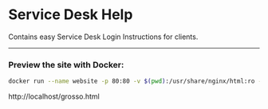 # Service Desk Help
Contains easy Service Desk Login Instructions for clients.

---

### Preview the site with Docker:

```bash
docker run --name website -p 80:80 -v $(pwd):/usr/share/nginx/html:ro -d nginx
```

http://localhost/grosso.html